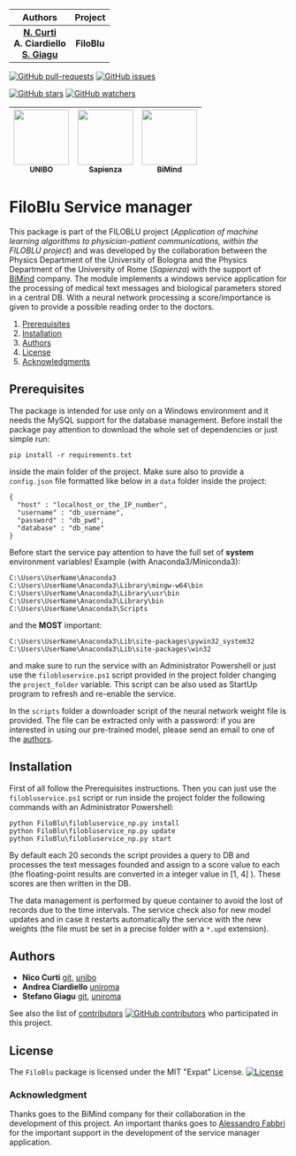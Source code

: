 | **Authors**  | **Project** |
|:------------:|:-----------:|
| [**N. Curti**](https://github.com/Nico-Curti) <br/> **A. Ciardiello** <br/> [**S. Giagu**](https://github.com/stefanogiagu)  |  **FiloBlu**  |

[![GitHub pull-requests](https://img.shields.io/github/issues-pr/Nico-Curti/FiloBlu.svg?style=plastic)](https://github.com/Nico-Curti/FiloBlu/pulls)
[![GitHub issues](https://img.shields.io/github/issues/Nico-Curti/FiloBlu.svg?style=plastic)](https://github.com/Nico-Curti/FiloBlu/issues)

[![GitHub stars](https://img.shields.io/github/stars/Nico-Curti/FiloBlu.svg?label=Stars&style=social)](https://github.com/Nico-Curti/FiloBlu/stargazers)
[![GitHub watchers](https://img.shields.io/github/watchers/Nico-Curti/FiloBlu.svg?label=Watch&style=social)](https://github.com/Nico-Curti/FiloBlu/watchers)

| [<img src="https://cdn.rawgit.com/physycom/templates/697b327d/logo_unibo.png" width="100px;"/><br /><sub><b>**UNIBO**</b></sub>](https://github.com/UniboDIFABiophysics)<br /> | [<img src="https://upload.wikimedia.org/wikipedia/it/d/d6/Sapienza_stemma.png" width="100px;"/><br /><sub><b>**Sapienza**</b></sub>](https://www.phys.uniroma1.it/fisica/)<br /> | [<img src="http://www.bimind.it/images/logo-it.png" width="100px;"/><br /><sub><b>**BiMind**</b></sub>](http://www.bimind.it/)<br /> |
| :---: | :---: | :---: |


# FiloBlu Service manager

This package is part of the FILOBLU project (*Application of machine learning algorithms to physician-patient communications, within the FILOBLU project*) and was developed by the collaboration between the Physics Department of the University of Bologna and the Physics Department of the University of Rome (*Sapienza*) with the support of [BiMind](http://www.bimind.it/it/) company.
The module implements a windows service application for the processing of medical text messages and biological parameters stored in a central DB. With a neural network processing a score/importance is given to provide a possible reading order to the doctors.

1. [Prerequisites](#prerequisites)
2. [Installation](#installation)
3. [Authors](#authors)
4. [License](#license)
5. [Acknowledgments](#acknowledgments)

## Prerequisites

The package is intended for use only on a Windows environment and it needs the MySQL support for the database management.
Before install the package pay attention to download the whole set of dependencies or just simple run:

```
pip install -r requirements.txt
```

inside the main folder of the project.
Make sure also to provide a `config.json` file formatted like below in a `data` folder inside the project:

```
{
  "host" : "localhost_or_the_IP_number",
  "username" : "db_username",
  "password" : "db_pwd",
  "database" : "db_name"
}
```

Before start the service pay attention to have the full set of **system** environment variables! Example (with Anaconda3/Miniconda3):

```
C:\Users\UserName\Anaconda3
C:\Users\UserName\Anaconda3\Library\mingw-w64\bin
C:\Users\UserName\Anaconda3\Library\usr\bin
C:\Users\UserName\Anaconda3\Library\bin
C:\Users\UserName\Anaconda3\Scripts
```
and the **MOST** important:

```
C:\Users\UserName\Anaconda3\Lib\site-packages\pywin32_system32
C:\Users\UserName\Anaconda3\Lib\site-packages\win32
```

and make sure to run the service with an Administrator Powershell or just use the `filobluservice.ps1` script provided in the project folder changing the `project_folder` variable.
This script can be also used as StartUp program to refresh and re-enable the service.

In the `scripts` folder a downloader script of the neural network weight file is provided.
The file can be extracted only with a password: if you are interested in using our pre-trained model, please send an email to one of the [authors](https://github.com/Nico-Curti/FiloBluService/blob/master/AUTHORS.md).


## Installation

First of all follow the Prerequisites instructions.
Then you can just use the `filobluservice.ps1` script or run inside the project folder the following commands with an Administrator Powershell:

```
python FiloBlu\filobluservice_np.py install
python FiloBlu\filobluservice_np.py update
python FiloBlu\filobluservice_np.py start
```

By default each 20 seconds the script provides a query to DB and processes the text messages founded and assign to a score value to each (the floating-point results are converted in a integer value in [1, 4] ).
These scores are then written in the DB.

The data management is performed by queue container to avoid the lost of records due to the time intervals.
The service check also for new model updates and in case it restarts automatically the service with the new weights (the file must be set in a precise folder with a `*.upd` extension).

## Authors

* **Nico Curti** [git](https://github.com/Nico-Curti), [unibo](https://www.unibo.it/sitoweb/nico.curti2)
* **Andrea Ciardiello** [uniroma](https://phd.uniroma1.it/web/ANDREA-CIARDIELLO_nP1268232_IT.aspx)
* **Stefano Giagu** [git](https://github.com/stefanogiagu), [uniroma](https://gomppublic.uniroma1.it/Docenti/Render.aspx?UID=9b08c277-5de0-4441-b3a6-d8e27d85e52f)

See also the list of [contributors](https://github.com/Nico-Curti/FiloBlu/contributors) [![GitHub contributors](https://img.shields.io/github/contributors/Nico-Curti/FiloBlu.svg?style=plastic)](https://github.com/Nico-Curti/FiloBlu/graphs/contributors/) who participated in this project.

## License

The `FiloBlu` package is licensed under the MIT "Expat" License. [![License](https://img.shields.io/github/license/mashape/apistatus.svg)](https://github.com/Nico-Curti/FiloBlu/blob/master/LICENSE.md)

### Acknowledgment

Thanks goes to the BiMind company for their collaboration in the development of this project.
An important thanks goes to [Alessandro Fabbri](https://github.com/allefabbri) for the important support in the development of the service manager application.
